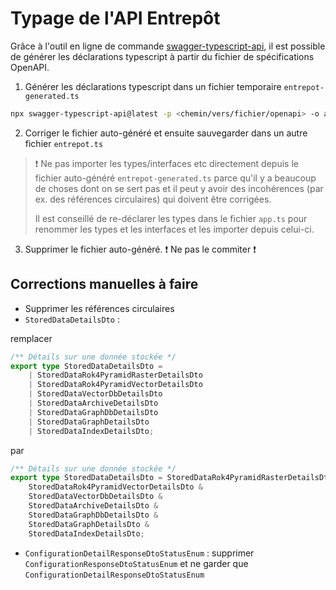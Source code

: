# Typage de l'API Entrepôt

Grâce à l'outil en ligne de commande [swagger-typescript-api](https://github.com/acacode/swagger-typescript-api), il est possible de générer les déclarations typescript à partir du fichier de spécifications OpenAPI.

1. Générer les déclarations typescript dans un fichier temporaire `entrepot-generated.ts`

```bash
npx swagger-typescript-api@latest -p <chemin/vers/fichier/openapi> -o assets/@types -n entrepot-generated.ts --extract-enums --no-client
```

2. Corriger le fichier auto-généré et ensuite sauvegarder dans un autre fichier `entrepot.ts`

> ❗ Ne pas importer les types/interfaces etc directement depuis le fichier auto-généré `entrepot-generated.ts` parce qu'il y a beaucoup de choses dont on se sert pas et il peut y avoir des incohérences (par ex. des références circulaires) qui doivent être corrigées.
>
> Il est conseillé de re-déclarer les types dans le fichier `app.ts` pour renommer les types et les interfaces et les importer depuis celui-ci.

3. Supprimer le fichier auto-généré. ❗ Ne pas le commiter ❗

## Corrections manuelles à faire

- Supprimer les références circulaires
- `StoredDataDetailsDto` :

remplacer

```ts
/** Détails sur une donnée stockée */
export type StoredDataDetailsDto =
    | StoredDataRok4PyramidRasterDetailsDto
    | StoredDataRok4PyramidVectorDetailsDto
    | StoredDataVectorDbDetailsDto
    | StoredDataArchiveDetailsDto
    | StoredDataGraphDbDetailsDto
    | StoredDataGraphDetailsDto
    | StoredDataIndexDetailsDto;
```

par

```ts
/** Détails sur une donnée stockée */
export type StoredDataDetailsDto = StoredDataRok4PyramidRasterDetailsDto &
    StoredDataRok4PyramidVectorDetailsDto &
    StoredDataVectorDbDetailsDto &
    StoredDataArchiveDetailsDto &
    StoredDataGraphDbDetailsDto &
    StoredDataGraphDetailsDto &
    StoredDataIndexDetailsDto;
```

- `ConfigurationDetailResponseDtoStatusEnum` : supprimer `ConfigurationResponseDtoStatusEnum` et ne garder que `ConfigurationDetailResponseDtoStatusEnum`
